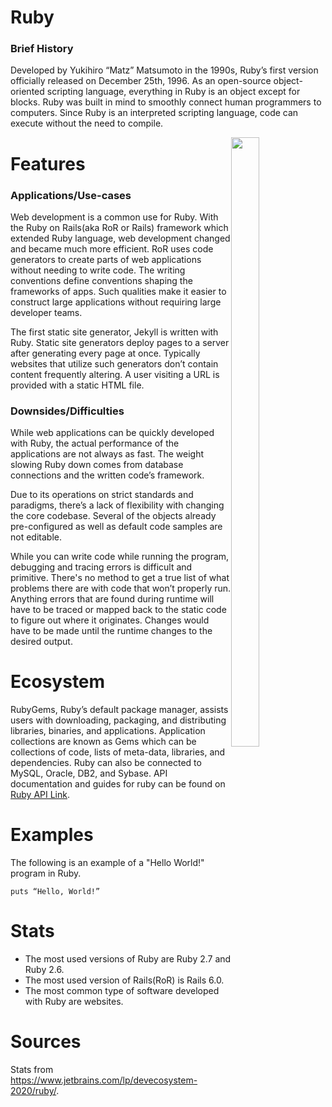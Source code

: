 # Ruby
### Brief History
Developed by Yukihiro “Matz” Matsumoto in the 1990s, Ruby’s first version officially released on December 25th, 1996. As an open-source object-oriented scripting language, everything in Ruby is an object except for blocks. Ruby was built in mind to smoothly connect human programmers to computers. Since Ruby is an interpreted scripting language, code can execute without the need to compile. 

<img style="float: right; width:30%; height:50%; object-fit:contain;" src="https://upload.wikimedia.org/wikipedia/commons/thumb/7/73/Ruby_logo.svg/396px-Ruby_logo.svg.png">

# Features
### Applications/Use-cases
Web development is a common use for Ruby. With the Ruby on Rails(aka RoR or Rails) framework which extended Ruby language, web development changed and became much more efficient. RoR uses code generators to create parts of web applications without needing to write code. The writing conventions define conventions shaping the frameworks of apps. Such qualities make it easier to construct large applications without requiring large developer teams.

The first static site generator, Jekyll is written with Ruby. Static site generators deploy pages to a server after generating every page at once. Typically websites that utilize such generators don’t contain content frequently altering. A user visiting a URL is provided with a static HTML file.

### Downsides/Difficulties
While web applications can be quickly developed with Ruby, the actual performance of the applications are not always as fast. The weight slowing Ruby down comes from database connections and the written code’s framework. 

Due to its operations on strict standards and paradigms, there’s a lack of flexibility with changing the core codebase. Several of the objects already pre-configured as well as default code samples are not editable. 

While you can write code while running the program, debugging and tracing errors is difficult and primitive. There's no method to get a true list of what problems there are with code that won’t properly run. Anything errors that are found during runtime will have to be traced or mapped back to the static code to figure out where it originates. Changes would have to be made until the runtime changes to the desired output.

# Ecosystem
RubyGems, Ruby’s default package manager, assists users with downloading, packaging, and distributing libraries, binaries, and applications. Application collections are known as Gems which can be collections of code, lists of meta-data, libraries, and dependencies. Ruby can also be connected to MySQL, Oracle, DB2, and Sybase. API documentation and guides for ruby can be found on [Ruby API Link](ruby-doc.org).

# Examples
The following is an example of a "Hello World!" program in Ruby.
```
puts “Hello, World!”
```

# Stats
- The most used versions of Ruby are Ruby 2.7 and Ruby 2.6.
- The most used version of Rails(RoR) is Rails 6.0.
- The most common type of software developed with Ruby are websites.

# Sources
Stats from https://www.jetbrains.com/lp/devecosystem-2020/ruby/.
